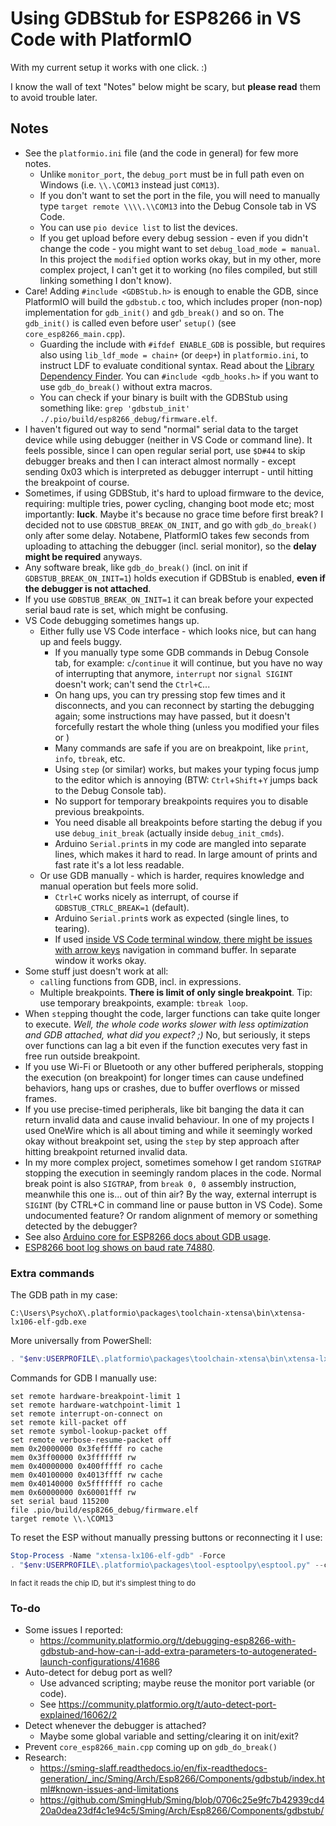 
# Using GDBStub for ESP8266 in VS Code with PlatformIO

With my current setup it works with one click. :)

I know the wall of text "Notes" below might be scary, but **please read** them to avoid trouble later.





## Notes

+ See the `platformio.ini` file (and the code in general) for few more notes.
	+ Unlike `monitor_port`, the `debug_port` must be in full path even on Windows (i.e. `\\.\COM13` instead just `COM13`).
	+ If you don't want to set the port in the file, you will need to manually type `target remote \\\\.\\COM13` into the Debug Console tab in VS Code.
	+ You can use `pio device list` to list the devices.
	+ If you get upload before every debug session - even if you didn't change the code - you might want to set `debug_load_mode = manual`. In this project the `modified` option works okay, but in my other, more complex project, I can't get it to working (no files compiled, but still linking something I don't know).
+ Care! Adding `#include <GDBStub.h>` is enough to enable the GDB, since PlatformIO will build the `gdbstub.c` too, which includes proper (non-nop) implementation for `gdb_init()` and `gdb_break()` and so on. The `gdb_init()` is called even before user' `setup()` (see `core_esp8266_main.cpp`).
	+ Guarding the include with `#ifdef ENABLE_GDB` is possible, but requires also using `lib_ldf_mode = chain+` (or `deep+`) in `platformio.ini`, to instruct LDF to evaluate conditional syntax. Read about the [Library Dependency Finder](https://docs.platformio.org/en/stable/librarymanager/ldf.html). You can `#include <gdb_hooks.h>` if you want to use `gdb_do_break()` without extra macros.
	+ You can check if your binary is built with the GDBStub using something like: `grep 'gdbstub_init' ./.pio/build/esp8266_debug/firmware.elf`.
+ I haven't figured out way to send "normal" serial data to the target device while using debugger (neither in VS Code or command line). It feels possible, since I can open regular serial port, use `$D#44` to skip debugger breaks and then I can interact almost normally - except sending 0x03 which is interpreted as debugger interrupt - until hitting the breakpoint of course.
+ Sometimes, if using GDBStub, it's hard to upload firmware to the device, requiring: multiple tries, power cycling, changing boot mode etc; most importantly: **luck**. Maybe it's because no grace time before first break? I decided not to use `GDBSTUB_BREAK_ON_INIT`, and go with `gdb_do_break()` only after some delay. Notabene, PlatformIO takes few seconds from uploading to attaching the debugger (incl. serial monitor), so the **delay might be required** anyways.
+ Any software break, like `gdb_do_break()` (incl. on init if `GDBSTUB_BREAK_ON_INIT=1`) holds execution if GDBStub is enabled, **even if the debugger is not attached**.
+ If you use `GDBSTUB_BREAK_ON_INIT=1` it can break before your expected serial baud rate is set, which might be confusing.
+ VS Code debugging sometimes hangs up.
	+ Either fully use VS Code interface - which looks nice, but can hang up and feels buggy.
		+ If you manually type some GDB commands in Debug Console tab, for example: `c`/`continue` it will continue, but you have no way of interrupting that anymore, `interrupt` nor `signal SIGINT` doesn't work; can't send the `Ctrl+C`... 
		+ On hang ups, you can try pressing stop few times and it disconnects, and you can reconnect by starting the debugging again; some instructions may have passed, but it doesn't forcefully restart the whole thing (unless you modified your files or )
		+ Many commands are safe if you are on breakpoint, like `print`, `info`, `tbreak`, etc.
		+ Using `step` (or similar) works, but makes your typing focus jump to the editor which is annoying (BTW: `Ctrl`+`Shift`+`Y` jumps back to the Debug Console tab).
		+ No support for temporary breakpoints requires you to disable previous breakpoints.
		+ You need disable all breakpoints before starting the debug if you use `debug_init_break` (actually inside `debug_init_cmds`).
		+ Arduino `Serial.print`s in my code are mangled into separate lines, which makes it hard to read. In large amount of prints and fast rate it's a lot less readable.
	+ Or use GDB manually - which is harder, requires knowledge and manual operation but feels more solid.
		+ `Ctrl+C` works nicely as interrupt, of course if `GDBSTUB_CTRLC_BREAK=1` (default).
		+ Arduino `Serial.print`s work as expected (single lines, to tearing).
		+ If used [inside VS Code terminal window, there might be issues with arrow keys](https://github.com/microsoft/vscode/issues/221349) navigation in command buffer. In separate window it works okay.
+ Some stuff just doesn't work at all:
	+ `call`ing functions from GDB, incl. in expressions.
	+ Multiple breakpoints. **There is limit of only single breakpoint**. Tip: use temporary breakpoints, example: `tbreak loop`. 
+ When `step`ping thought the code, larger functions can take quite longer to execute. _Well, the whole code works slower with less optimization and GDB attached, what did you expect? ;)_ No, but seriously, it steps over functions can lag a bit even if the function executes very fast in free run outside breakpoint.
+ If you use Wi-Fi or Bluetooth or any other buffered peripherals, stopping the execution (on breakpoint) for longer times can cause undefined behaviors, hang ups or crashes, due to buffer overflows or missed frames.
+ If you use precise-timed peripherals, like bit banging the data it can return invalid data and cause invalid behaviour. In one of my projects I used OneWire which is all about timing and while it seemingly worked okay without breakpoint set, using the `step` by step approach after hitting breakpoint returned invalid data.
+ In my more complex project, sometimes somehow I get random `SIGTRAP` stopping the execution in seemingly random places in the code. Normal break point is also `SIGTRAP`, from `break 0, 0` assembly instruction, meanwhile this one is... out of thin air? By the way, external interrupt is `SIGINT` (by CTRL+C in command line or pause button in VS Code). Some undocumented feature? Or random alignment of memory or something detected by the debugger? 
+ See also [Arduino core for ESP8266 docs about GDB usage](https://arduino-esp8266.readthedocs.io/en/latest/gdb.html).
+ [ESP8266 boot log shows on baud rate 74880](https://docs.espressif.com/projects/esptool/en/latest/esp8266/advanced-topics/boot-mode-selection.html#boot-log).



### Extra commands

The GDB path in my case:
```
C:\Users\PsychoX\.platformio\packages\toolchain-xtensa\bin\xtensa-lx106-elf-gdb.exe
```

More universally from PowerShell:
```powershell
. "$env:USERPROFILE\.platformio\packages\toolchain-xtensa\bin\xtensa-lx106-elf-gdb.exe"
```

Commands for GDB I manually use:
```gdb
set remote hardware-breakpoint-limit 1
set remote hardware-watchpoint-limit 1
set remote interrupt-on-connect on
set remote kill-packet off
set remote symbol-lookup-packet off
set remote verbose-resume-packet off
mem 0x20000000 0x3fefffff ro cache
mem 0x3ff00000 0x3fffffff rw
mem 0x40000000 0x400fffff ro cache
mem 0x40100000 0x4013ffff rw cache
mem 0x40140000 0x5fffffff ro cache
mem 0x60000000 0x60001fff rw
set serial baud 115200
file .pio/build/esp8266_debug/firmware.elf
target remote \\.\COM13
```

To reset the ESP without manually pressing buttons or reconnecting it I use:
```powershell
Stop-Process -Name "xtensa-lx106-elf-gdb" -Force
. "$env:USERPROFILE\.platformio\packages\tool-esptoolpy\esptool.py" --chip ESP8266 --port COM13 chip_id
```
<sup>In fact it reads the chip ID, but it's simplest thing to do</sup>



### To-do

+ Some issues I reported:
	+ https://community.platformio.org/t/debugging-esp8266-with-gdbstub-and-how-can-i-add-extra-parameters-to-autogenerated-launch-configurations/41686
+ Auto-detect for debug port as well? 
	+ Use advanced scripting; maybe reuse the monitor port variable (or code). 
	+ See https://community.platformio.org/t/auto-detect-port-explained/16062/2
+ Detect whenever the debugger is attached?
	+ Maybe some global variable and setting/clearing it on init/exit?
+ Prevent `core_esp8266_main.cpp` coming up on `gdb_do_break()`
+ Research:
	+ https://sming-slaff.readthedocs.io/en/fix-readthedocs-generation/_inc/Sming/Arch/Esp8266/Components/gdbstub/index.html#known-issues-and-limitations
	+ https://github.com/SmingHub/Sming/blob/0706c25e9fc7b42939cd420a0dea23df4c1e94c5/Sming/Arch/Esp8266/Components/gdbstub/


